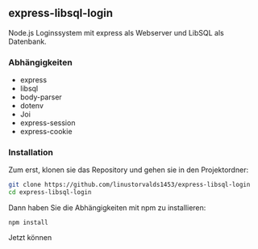 ## express-libsql-login

Node.js Loginssystem mit express als Webserver und LibSQL als Datenbank.


### Abhängigkeiten

- express
- libsql
- body-parser
- dotenv
- Joi
- express-session
- express-cookie

### Installation

Zum erst, klonen sie das Repository und gehen sie in den Projektordner:

```bash
git clone https://github.com/linustorvalds1453/express-libsql-login
cd express-libsql-login
```

Dann haben Sie die Abhängigkeiten mit npm zu installieren:
```
npm install
```

Jetzt können 
